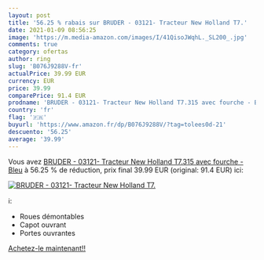 ```yaml
---
layout: post
title: '56.25 % rabais sur BRUDER - 03121- Tracteur New Holland T7.'
date: 2021-01-09 08:56:25
image: 'https://m.media-amazon.com/images/I/41QisoJWqhL._SL200_.jpg'
comments: true
category: ofertas
author: ring
slug: 'B076J9288V-fr'
actualPrice: 39.99 EUR
currency: EUR
price: 39.99
comparePrice: 91.4 EUR
prodname: 'BRUDER - 03121- Tracteur New Holland T7.315 avec fourche - Bleu'
country: 'fr'
flag: '🇫🇷'
buyurl: 'https://www.amazon.fr/dp/B076J9288V/?tag=tolees0d-21'
descuento: '56.25'
average: '39.99'
---
```


Vous avez [BRUDER - 03121- Tracteur New Holland T7.315 avec fourche - Bleu](https://www.amazon.fr/dp/B076J9288V/?tag=tolees0d-21)  à  56.25 % de réduction, prix final  39.99 EUR (original: 91.4 EUR) ici:

[![BRUDER - 03121- Tracteur New Holland T7.](https://m.media-amazon.com/images/I/41QisoJWqhL._SL200_.jpg)](https://www.amazon.fr/dp/B076J9288V/?tag=tolees0d-21)

ℹ️:

- Roues démontables
- Capot ouvrant
- Portes ouvrantes

[Achetez-le maintenant!!](https://www.amazon.fr/dp/B076J9288V/?tag=tolees0d-21)

